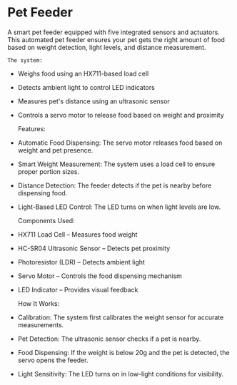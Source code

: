 # Pet Feeder
 A smart pet feeder equipped with five integrated sensors and actuators.
	This automated pet feeder ensures your pet gets the right amount of food based on weight detection, light levels, and distance measurement. 

	The system:
- Weighs food using an HX711-based load cell
- Detects ambient light to control LED indicators
- Measures pet's distance using an ultrasonic sensor
- Controls a servo motor to release food based on weight and proximity

	
 	Features:
- Automatic Food Dispensing: The servo motor releases food based on weight and pet presence.
- Smart Weight Measurement: The system uses a load cell to ensure proper portion sizes.
- Distance Detection: The feeder detects if the pet is nearby before dispensing food.
- Light-Based LED Control: The LED turns on when light levels are low.

	Components Used:
- HX711 Load Cell – Measures food weight
- HC-SR04 Ultrasonic Sensor – Detects pet proximity
- Photoresistor (LDR) – Detects ambient light
- Servo Motor – Controls the food dispensing mechanism
- LED Indicator – Provides visual feedback

	How It Works:
- Calibration: The system first calibrates the weight sensor for accurate measurements.
- Pet Detection: The ultrasonic sensor checks if a pet is nearby.
- Food Dispensing: If the weight is below 20g and the pet is detected, the servo opens the feeder.
- Light Sensitivity: The LED turns on in low-light conditions for visibility.
